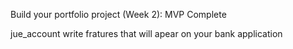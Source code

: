 Build your portfolio project (Week 2): MVP Complete

jue_account
write fratures that will apear on your bank application
